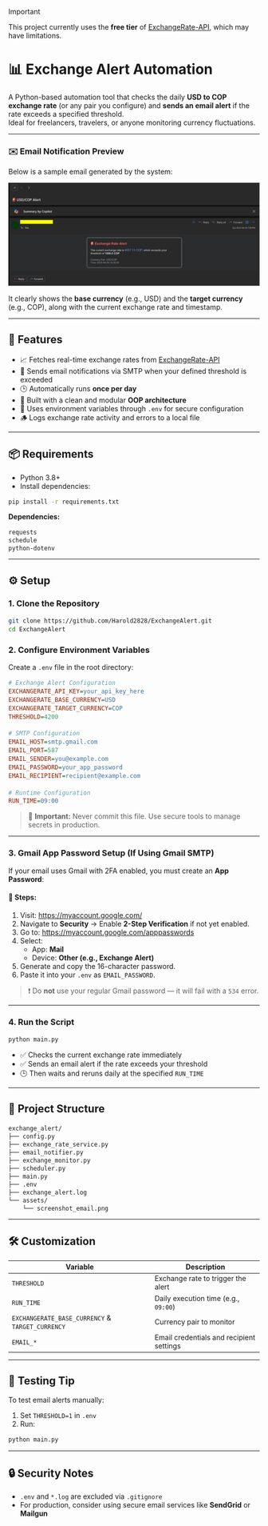 > [!IMPORTANT]
> This project currently uses the **free tier** of [ExchangeRate-API](https://www.exchangerate-api.com/), which may have limitations.

# 📊 Exchange Alert Automation

A Python-based automation tool that checks the daily **USD to COP exchange rate** (or any pair you configure) and **sends an email alert** if the rate exceeds a specified threshold.  
Ideal for freelancers, travelers, or anyone monitoring currency fluctuations.

---

### ✉️ Email Notification Preview

Below is a sample email generated by the system:

![Email Screenshot](assets/screenshot_email.png)

It clearly shows the **base currency** (e.g., USD) and the **target currency** (e.g., COP), along with the current exchange rate and timestamp.

---

## 🚀 Features

- 📈 Fetches real-time exchange rates from [ExchangeRate-API](https://www.exchangerate-api.com/)
- 📨 Sends email notifications via SMTP when your defined threshold is exceeded
- 🕒 Automatically runs **once per day**
- 🧱 Built with a clean and modular **OOP architecture**
- 🔐 Uses environment variables through `.env` for secure configuration
- 🪵 Logs exchange rate activity and errors to a local file

---

## 📦 Requirements

- Python 3.8+
- Install dependencies:

```bash
pip install -r requirements.txt
```

**Dependencies:**
```
requests
schedule
python-dotenv
```

---

## ⚙️ Setup

### 1. Clone the Repository

```bash
git clone https://github.com/Harold2828/ExchangeAlert.git
cd ExchangeAlert
```

### 2. Configure Environment Variables

Create a `.env` file in the root directory:

```ini
# Exchange Alert Configuration
EXCHANGERATE_API_KEY=your_api_key_here
EXCHANGERATE_BASE_CURRENCY=USD
EXCHANGERATE_TARGET_CURRENCY=COP
THRESHOLD=4200

# SMTP Configuration
EMAIL_HOST=smtp.gmail.com
EMAIL_PORT=587
EMAIL_SENDER=you@example.com
EMAIL_PASSWORD=your_app_password
EMAIL_RECIPIENT=recipient@example.com

# Runtime Configuration
RUN_TIME=09:00
```

> 🔐 **Important:** Never commit this file. Use secure tools to manage secrets in production.

---

### 3. Gmail App Password Setup (If Using Gmail SMTP)

If your email uses Gmail with 2FA enabled, you must create an **App Password**:

#### 🔐 Steps:

1. Visit: https://myaccount.google.com/
2. Navigate to **Security** → Enable **2-Step Verification** if not yet enabled.
3. Go to: https://myaccount.google.com/apppasswords
4. Select:
   - App: **Mail**
   - Device: **Other (e.g., Exchange Alert)**
5. Generate and copy the 16-character password.
6. Paste it into your `.env` as `EMAIL_PASSWORD`.

> ❗ Do **not** use your regular Gmail password — it will fail with a `534` error.

---

### 4. Run the Script

```bash
python main.py
```

- ✅ Checks the current exchange rate immediately
- ✅ Sends an email alert if the rate exceeds your threshold
- 🕒 Then waits and reruns daily at the specified `RUN_TIME`

---

## 📁 Project Structure

```
exchange_alert/
├── config.py
├── exchange_rate_service.py
├── email_notifier.py
├── exchange_monitor.py
├── scheduler.py
├── main.py
├── .env
├── exchange_alert.log
└── assets/
    └── screenshot_email.png
```

---

## 🛠️ Customization

| Variable                     | Description                                 |
|-----------------------------|---------------------------------------------|
| `THRESHOLD`                 | Exchange rate to trigger the alert          |
| `RUN_TIME`                  | Daily execution time (e.g., `09:00`)         |
| `EXCHANGERATE_BASE_CURRENCY` & `TARGET_CURRENCY` | Currency pair to monitor |
| `EMAIL_*`                   | Email credentials and recipient settings     |

---

## 🧪 Testing Tip

To test email alerts manually:

1. Set `THRESHOLD=1` in `.env`
2. Run:

```bash
python main.py
```

---

## 🔒 Security Notes

- `.env` and `*.log` are excluded via `.gitignore`
- For production, consider using secure email services like **SendGrid** or **Mailgun**
